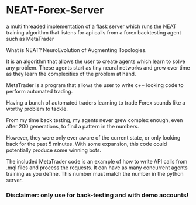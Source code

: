 # NEAT-Forex-Server
a multi threaded implementation of a flask server which runs the NEAT training algorithm that listens for api calls from a forex backtesting agent such as MetaTrader

What is NEAT?
NeuroEvolution of Augmenting Topologies.

It is an algorithm that allows the user to create agents which learn to solve any problem. 
These agents start as tiny neural networks and grow over time as they learn the complexities of the problem at hand.

MetaTrader is a program that allows the user to write c++ looking code to perform automated trading.

Having a bunch of automated traders learning to trade Forex sounds like a worthy problem to tackle.

From my time back testing, my agents never grew complex enough, even after 200 generations, to find a pattern in the numbers.

However, they were only ever aware of the current state, or only looking back for the past 5 minutes. 
With some expansion, this code could potentially produce some winning bots.

The included MetaTrader code is an example of how to write API calls from .mql files and process the requests. 
It can have as many concurrent agents training as you define. This number must match the number in the python server.

### Disclaimer: only use for back-testing and with demo accounts!
